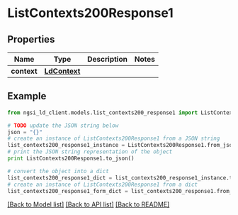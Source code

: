 # ListContexts200Response1


## Properties
Name | Type | Description | Notes
------------ | ------------- | ------------- | -------------
**context** | [**LdContext**](LdContext.md) |  | 

## Example

```python
from ngsi_ld_client.models.list_contexts200_response1 import ListContexts200Response1

# TODO update the JSON string below
json = "{}"
# create an instance of ListContexts200Response1 from a JSON string
list_contexts200_response1_instance = ListContexts200Response1.from_json(json)
# print the JSON string representation of the object
print ListContexts200Response1.to_json()

# convert the object into a dict
list_contexts200_response1_dict = list_contexts200_response1_instance.to_dict()
# create an instance of ListContexts200Response1 from a dict
list_contexts200_response1_form_dict = list_contexts200_response1.from_dict(list_contexts200_response1_dict)
```
[[Back to Model list]](../README.md#documentation-for-models) [[Back to API list]](../README.md#documentation-for-api-endpoints) [[Back to README]](../README.md)



